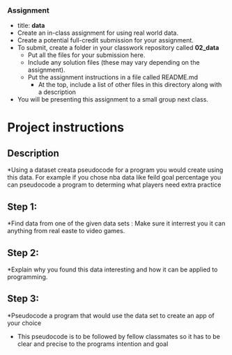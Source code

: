 ### Assignment
  * title: **data**
  * Create an in-class assignment for using real world data.
  * Create a potential full-credit submission for your assignment.
  * To submit, create a folder in your classwork repository called **02_data**
    - Put all the files for your submission here.
    - Include any solution files (these may vary depending on the assignment).
    - Put the assignment instructions in a file called README.md
      - At the top, include a list of other files in this directory along with a description
  * You will be presenting this assignment to a small group next class.

# Project instructions

## Description
 *Using a dataset creata pseudocode for a program you would create using this data. For example if you chose nba data like feild goal percentage you can pseudocode a program to determing what players need extra practice 

## Step 1:
*Find data from one of the given data sets : Make sure it interrest you it can anything from real easte to video games.


## Step   2:
 *Explain why you found this data interesting and how it can be applied to programming.                                                                                                                                                 
## Step 3:
*Pseudocode a  program that would use the data set to create an app of your choice

- This pseudocode is to be followed by fellow classmates so it has to be clear and precise to the programs intention and goal